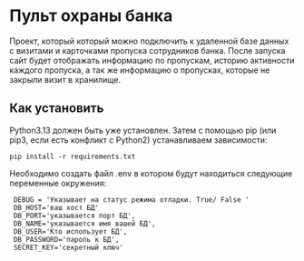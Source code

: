 # Пульт охраны банка
Проект, который который можно подключить к удаленной базе данных с визитами и карточками пропуска сотрудников банка. 
После запуска сайт будет отображать информацию по пропускам, историю активности каждого пропуска, а так же информацию о пропусках, которые не закрыли визит в хранилище.


## Как установить
Python3.13 должен быть уже установлен. Затем с помощью pip (или pip3, если есть конфликт с Python2) устанавливаем зависимости:
```
pip install -r requirements.txt
```
Необходимо создать файл .env в котором будут находиться следующие переменные окружения:
```
 DEBUG = 'Указывает на статус режима отладки. True/ False '
 DB_HOST='ваш хост БД'
 DB_PORT='указывается порт БД',
 DB_NAME='указывается имя вашей БД',
 DB_USER='Кто использует БД',
 DB_PASSWORD='пароль к БД',
 SECRET_KEY='секретный ключ'
```
